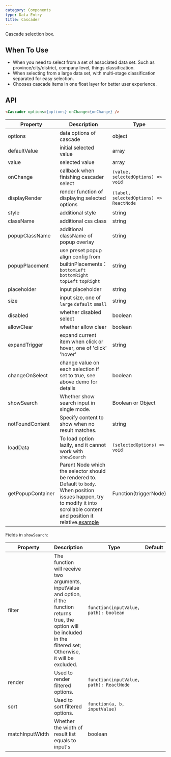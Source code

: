 ```yaml
---
category: Components
type: Data Entry
title: Cascader
---
```


Cascade selection box.


## When To Use

- When you need to select from a set of associated data set. Such as province/city/district, company level, things classification.
- When selecting from a large data set, with multi-stage classification separated for easy selection.
- Chooses cascade items in one float layer for better user experience.

## API

```html
<Cascader options={options} onChange={onChange} />
```

| Property | Description | Type | Default |
|------|------|------|--------|
| options | data options of cascade | object | - |
| defaultValue | initial selected value | array  |[] |
| value | selected value | array  | - |
| onChange | callback when finishing cascader select | `(value, selectedOptions) => void` | - |
| displayRender | render function of displaying selected options | `(label, selectedOptions) => ReactNode` | `label => label.join(' / ')` |
| style | additional style | string | - |
| className | additional css class | string | - |
| popupClassName | additional className of popup overlay | string | - |
| popupPlacement | use preset popup align config from builtinPlacements：`bottomLeft` `bottomRight` `topLeft` `topRight` | string | `bottomLeft` |
| placeholder | input placeholder | string | 'Please select' |
| size | input size, one of `large` `default` `small` | string | `default` |
| disabled | whether disabled select | boolean | false |
| allowClear | whether allow clear | boolean | true |
| expandTrigger | expand current item when click or hover, one of 'click' 'hover' | string | 'click' |
| changeOnSelect | change value on each selection if set to true, see above demo for details | boolean | false |
| showSearch | Whether show search input in single mode. | Boolean or Object | false |
| notFoundContent | Specify content to show when no result matches. | string | 'Not Found' |
| loadData  | To load option lazily, and it cannot work with `showSearch` | `(selectedOptions) => void`  | - |
| getPopupContainer | Parent Node which the selector should be rendered to. Default to `body`. When position issues happen, try to modify it into scrollable content and position it relative.[example](http://codepen.io/anon/pen/xVBOVQ?editors=001) | Function(triggerNode) | () => document.body |

Fields in `showSearch`:

| Property | Description | Type | Default |
|----------|-------------|------|---------|
| filter | The function will receive two arguments, inputValue and option, if the function returns true, the option will be included in the filtered set; Otherwise, it will be excluded. | `function(inputValue, path): boolean` | |
| render | Used to render filtered options. | `function(inputValue, path): ReactNode` | |
| sort | Used to sort filtered options. | `function(a, b, inputValue)` | |
| matchInputWidth | Whether the width of result list equals to input's | boolean | |

<style>
.ant-cascader-picker {
  width: 220px;
}
</style>
